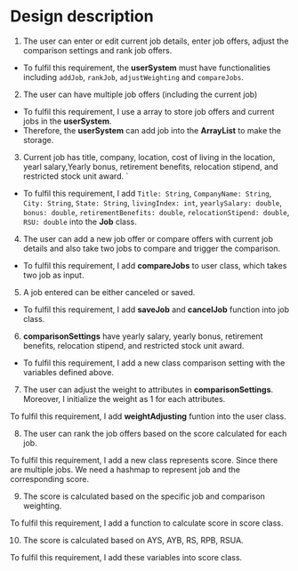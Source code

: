 # Design description

1. The user can enter or edit current job details, enter job offers, adjust the comparison settings and rank job offers. 

 - To fulfil this requirement, the **userSystem** must have functionalities including `addJob`, `rankJob`, `adjustWeighting` and `compareJobs`.

2. The user can have multiple job offers (including the current job)

- To fulfil this requirement, I use a array to store job offers and current jobs in the **userSystem**.
- Therefore, the **userSystem** can add job into the **ArrayList<Job>** to make the storage.

3. Current job has title, company, location, cost of living in the location, yearl salary,Yearly bonus, retirement benefits, relocation stipend, and restricted stock unit award.
`
- To fulfil this requirement, I add `Title: String`, `CompanyName: String`, `City: String`, `State: String`, `livingIndex: int`, `yearlySalary: double`, `bonus: double`, `retirementBenefits: double`, `relocationStipend: double`, `RSU: double` into the **Job** class.

4. The user can add a new job offer or compare offers with current job details and also take two jobs to compare and trigger the comparison.

- To fulfil this requirement, I add **compareJobs** to user class, which takes two job as input.

5. A job entered can be either canceled or saved.

- To fulfil this requirement, I add **saveJob** and **cancelJob** function into job class.

6. **comparisonSettings** have yearly salary, yearly bonus, retirement benefits, relocation stipend, and restricted stock unit award.

- To fulfil this requirement, I add a new class comparison setting with the variables defined above.

7. The user can adjust the weight to attributes in **comparisonSettings**. Moreover, I initialize the weight as 1 for each attributes.

To fulfil this requirement, I add **weightAdjusting** funtion into the user class.

8. The user can rank the job offers based on the score calculated for each job.

To fulfil this requirement, I add a new class represents score. Since there are multiple jobs. We need a hashmap to represent job and the corresponding score. 

9. The score is calculated based on the specific job and comparison weighting.

To fulfil this requirement, I add a function to calculate score in score class.

10. The score is calculated based on AYS,  AYB, RS, RPB, RSUA. 

To fulfil this requirement, I add these variables into score class.
